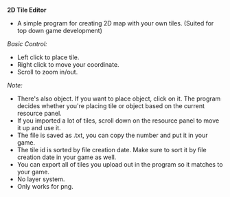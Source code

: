 **2D Tile Editor**
- A simple program for creating 2D map with your own tiles. (Suited for top down game development)

*Basic Control:*
- Left click to place tile.
- Right click to move your coordinate.
- Scroll to zoom in/out.

*Note:*
- There's also object. If you want to place object, click on it. The program decides whether you're placing tile or object based on the current resource panel.
- If you imported a lot of tiles, scroll down on the resource panel to move it up and use it.
- The file is saved as .txt, you can copy the number and put it in your game.
- The tile id is sorted by file creation date. Make sure to sort it by file creation date in your game as well.
- You can export all of tiles you upload out in the program so it matches to your game.
- No layer system.
- Only works for png.
